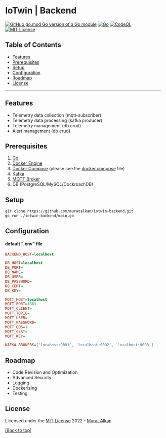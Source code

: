 # IoTwin | Backend

[![GitHub go.mod Go version of a Go module](https://img.shields.io/github/go-mod/go-version/gomods/athens.svg)](https://github.com/muratalkan/iotwin-backend)
[![Go](https://github.com/muratalkan/iotwin-backend/actions/workflows/go.yml/badge.svg)](https://github.com/muratalkan/iotwin-backend/actions/workflows/go.yml)
[![CodeQL](https://github.com/muratalkan/iotwin-backend/actions/workflows/codeql.yml/badge.svg)](https://github.com/muratalkan/iotwin-backend/actions/workflows/codeql.yml)
[![MIT License](https://img.shields.io/badge/License-MIT-blue.svg)](LICENSE.md)


## Table of Contents
- [Features](#features)
- [Prerequisites](#prerequisites)
- [Setup](#setup)
- [Configuration](#configuration)
- [Roadmap](#roadmap)
- [License](#license)

-------

## Features
- Telemetry data collection (mqtt-subscriber)
- Telemetry data processing (kafka producer)
- Telemetry management (db crud)
- Alert management (db crud)

## Prerequisites
1. [Go](https://go.dev/dl/)
2. [Docker Engine](https://docs.docker.com/engine/install/)
2. [Docker Compose](https://docs.docker.com/compose/install/) (please see the [docker.compose](https://github.com/muratalkan/iotwin-backend/blob/master/docker/docker-compose.yml) file)
3. [Kafka](https://kafka.apache.org/downloads)
4. [MQTT Broker](https://mosquitto.org/download/)
5. DB (PostgreSQL/MySQL/CockroachDB)

## Setup

```bash
git clone https://github.com/muratalkan/iotwin-backend.git
go run ./iotwin-backend/main.go
```

## Configuration

#### default ".env" file

```ini
BACKEND_HOST=localhost 

DB_HOST=localhost
DB_PORT=
DB_NAME=
DB_USER=
DB_PASSWORD=
DB_CERT=
DB_KEY=

MQTT_HOST=localhost
MQTT_PORT=1883
MQTT_CLIENT=
MQTT_TOPIC=
MQTT_USER=
MQTT_PASSWORD=
MQTT_QOS=1
MQTT_CERT=
MQTT_KEY=

KAFKA_BROKERS=['locahost:9091', 'localhost:9092', 'localhost:9093']
```

## Roadmap
- Code Revision and Optimization
- Advanced Security
- Logging
- Dockerizing
- Testing


## License
Licensed under the [MIT License](LICENSE) 2022 - [Murat Alkan](https://github.com/muratalkan)

[[Back to top]](#table-of-contents)
